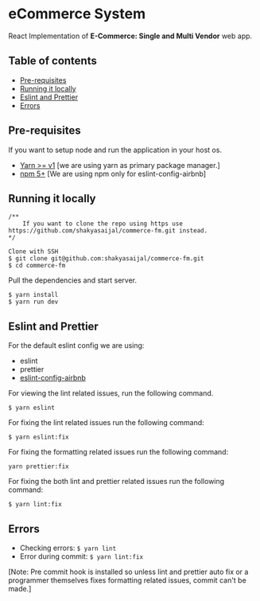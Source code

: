# eCommerce System

React Implementation of **E-Commerce: Single and Multi Vendor** web app.

## Table of contents

- [Pre-requisites](#prerequisites)
- [Running it locally](#running-it-locally)
- [Eslint and Prettier](#eslint-and-prettier)
- [Errors](#errors)

## Pre-requisites

If you want to setup node and run the application in your host os.

- [Yarn >= v1](https://yarnpkg.com/en/docs/install)
  [we are using yarn as primary package manager.]
- [npm 5+](https://www.npmjs.com/package/eslint-config-airbnb)
  [We are using npm only for eslint-config-airbnb]

## Running it locally

```
/**
    If you want to clone the repo using https use https://github.com/shakyasaijal/commerce-fm.git instead.
*/

Clone with SSH
$ git clone git@github.com:shakyasaijal/commerce-fm.git
$ cd commerce-fm
```

Pull the dependencies and start server.

```
$ yarn install
$ yarn run dev
```

## Eslint and Prettier

For the default eslint config we are using:

- eslint
- prettier
- [eslint-config-airbnb](https://github.com/airbnb/javascript)

For viewing the lint related issues, run the following command.

```
$ yarn eslint
```

For fixing the lint related issues run the following command:

```
$ yarn eslint:fix
```

For fixing the formatting related issues run the following command:

```
yarn prettier:fix
```

For fixing the both lint and prettier related issues run the following command:

```
$ yarn lint:fix
```

## Errors

- Checking errors: `$ yarn lint`
- Error during commit: `$ yarn lint:fix`

[Note: Pre commit hook is installed so unless lint and prettier auto fix or a programmer themselves fixes formatting related issues, commit can't be made.]
